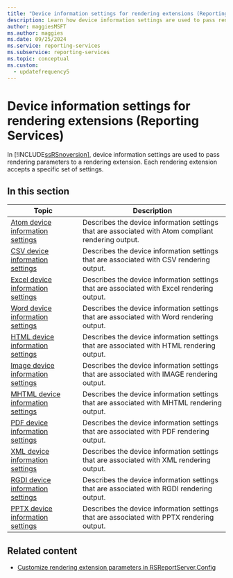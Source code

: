 ```yaml
---
title: "Device information settings for rendering extensions (Reporting Services)"
description: Learn how device information settings are used to pass rendering parameters to a rendering extension in Reporting Services.
author: maggiesMSFT
ms.author: maggies
ms.date: 09/25/2024
ms.service: reporting-services
ms.subservice: reporting-services
ms.topic: conceptual
ms.custom:
  - updatefrequency5
---
```

# Device information settings for rendering extensions (Reporting Services)
  In [!INCLUDE[ssRSnoversion](../includes/ssrsnoversion-md.md)], device information settings are used to pass rendering parameters to a rendering extension. Each rendering extension accepts a specific set of settings.  
  
## In this section  
  
|Topic|Description|  
|-----------|-----------------|  
|[Atom device information settings](../reporting-services/atom-device-information-settings.md)|Describes the device information settings that are associated with Atom compliant rendering output.|  
|[CSV device information settings](../reporting-services/csv-device-information-settings.md)|Describes the device information settings that are associated with CSV rendering output.|  
|[Excel device information settings](../reporting-services/excel-device-information-settings.md)|Describes the device information settings that are associated with Excel rendering output.|  
|[Word device information settings](../reporting-services/word-device-information-settings.md)|Describes the device information settings that are associated with Word rendering output.|  
|[HTML device information settings](../reporting-services/html-device-information-settings.md)|Describes the device information settings that are associated with HTML rendering output.|  
|[Image device information settings](../reporting-services/image-device-information-settings.md)|Describes the device information settings that are associated with IMAGE rendering output.|  
|[MHTML device information settings](../reporting-services/mhtml-device-information-settings.md)|Describes the device information settings that are associated with MHTML rendering output.|  
|[PDF device information settings](../reporting-services/pdf-device-information-settings.md)|Describes the device information settings that are associated with PDF rendering output.|  
|[XML device information settings](../reporting-services/xml-device-information-settings.md)|Describes the device information settings that are associated with XML rendering output.|  
|[RGDI device information settings](../reporting-services/rgdi-device-information-settings.md)|Describes the device information settings that are associated with RGDI rendering output.|  
|[PPTX device information settings](../reporting-services/pptx-device-information-settings.md)|Describes the device information settings that are associated with PPTX rendering output.|  
  
## Related content

- [Customize rendering extension parameters in RSReportServer.Config](../reporting-services/customize-rendering-extension-parameters-in-rsreportserver-config.md)
